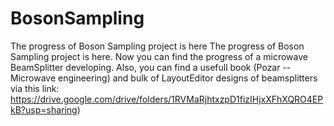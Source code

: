 # BosonSampling
The progress of Boson Sampling project is here
The progress of Boson Sampling project is here. 
Now you can find the progress of a microwave BeamSplitter developing. Also, you can find a usefull book (Pozar -- Microwave engineering) and bulk of LayoutEditor designs of beamsplitters via this link: https://drive.google.com/drive/folders/1RVMaRjhtxzpD1fizIHjxXFhXQRO4EPkB?usp=sharing)
